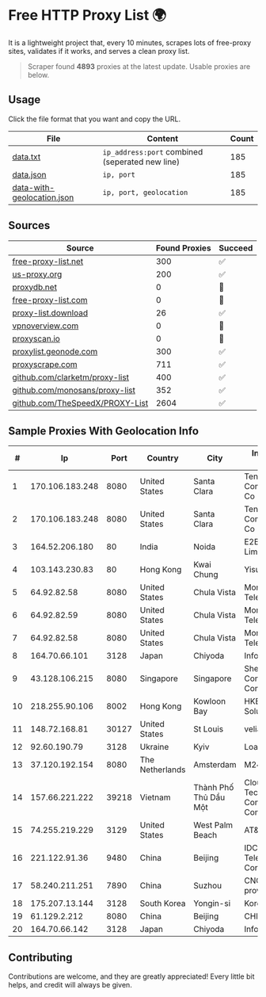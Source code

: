 
# Free HTTP Proxy List 🌍

It is a lightweight project that, every 10 minutes, scrapes lots of free-proxy sites, validates if it works, and serves a clean proxy list.


> Scraper found **4893** proxies at the latest update. Usable proxies are below.

## Usage

Click the file format that you want and copy the URL.


|File|Content|Count|
|----|-------|-----|
|[data.txt](https://raw.githubusercontent.com/themiralay/Proxy-List-World/master/data.txt)|`ip_address:port` combined (seperated new line)|185|
|[data.json](https://raw.githubusercontent.com/themiralay/Proxy-List-World/master/data.json)|`ip, port`|185|
|[data-with-geolocation.json](https://raw.githubusercontent.com/themiralay/Proxy-List-World/master/data-with-geolocation.json)|`ip, port, geolocation`|185|

## Sources

|Source|Found Proxies|Succeed|
|------|-------------|-------|
|[free-proxy-list.net](https://free-proxy-list.net)|300|✅|
|[us-proxy.org](https://www.us-proxy.org)|200|✅|
|[proxydb.net](http://proxydb.net)|0|🚫|
|[free-proxy-list.com](https://free-proxy-list.com/?page=&port=&type%5B%5D=http&type%5B%5D=https&up_time=0&search=Search)|0|🚫|
|[proxy-list.download](https://www.proxy-list.download/HTTP)|26|✅|
|[vpnoverview.com](https://vpnoverview.com/privacy/anonymous-browsing/free-proxy-servers)|0|🚫|
|[proxyscan.io](https://www.proxyscan.io)|0|🚫|
|[proxylist.geonode.com](https://proxylist.geonode.com/api/proxy-list?limit=300&page=1&sort_by=lastChecked&sort_type=desc&protocols=http,https)|300|✅|
|[proxyscrape.com](https://api.proxyscrape.com/v2/?request=displayproxies&protocol=http&timeout=10000&country=all&ssl=all&anonymity=all)|711|✅|
|[github.com/clarketm/proxy-list](https://raw.githubusercontent.com/clarketm/proxy-list/master/proxy-list-raw.txt)|400|✅|
|[github.com/monosans/proxy-list](https://raw.githubusercontent.com/monosans/proxy-list/main/proxies/http.txt)|352|✅|
|[github.com/TheSpeedX/PROXY-List](https://raw.githubusercontent.com/TheSpeedX/PROXY-List/master/http.txt)|2604|✅|


## Sample Proxies With Geolocation Info

|#|Ip|Port|Country|City|Internet Service Provider|
|-|--|----|-------|----|-------------------------|
|1|170.106.183.248|8080|United States|Santa Clara|Tencent Cloud Computing (Beijing) Co|
|2|170.106.183.248|8080|United States|Santa Clara|Tencent Cloud Computing (Beijing) Co|
|3|164.52.206.180|80|India|Noida|E2E Networks Limited|
|4|103.143.230.83|80|Hong Kong|Kwai Chung|Yisu Cloud LTD|
|5|64.92.82.58|8080|United States|Chula Vista|Momentum Telecom, Inc.|
|6|64.92.82.59|8080|United States|Chula Vista|Momentum Telecom, Inc.|
|7|64.92.82.58|8080|United States|Chula Vista|Momentum Telecom, Inc.|
|8|164.70.66.101|3128|Japan|Chiyoda|InfoSphere|
|9|43.128.106.215|8080|Singapore|Singapore|Shenzhen Tencent Computer Systems Company Limited|
|10|218.255.90.106|8002|Hong Kong|Kowloon Bay|HKBN Enterprise Solutions HK Limited|
|11|148.72.168.81|30127|United States|St Louis|velia.net|
|12|92.60.190.79|3128|Ukraine|Kyiv|Load.me sp. z o. o.|
|13|37.120.192.154|8080|The Netherlands|Amsterdam|M247 Europe SRL|
|14|157.66.221.222|39218|Vietnam|Thành Phố Thủ Dầu Một|Cloud Data Technology and Communication Company Limited|
|15|74.255.219.229|3129|United States|West Palm Beach|AT&T Corp.|
|16|221.122.91.36|9480|China|Beijing|IDC, China Telecommunications Corporation|
|17|58.240.211.251|7890|China|Suzhou|CNC Group Jiangsu province network|
|18|175.207.13.144|3128|South Korea|Yongin-si|Korea Telecom|
|19|61.129.2.212|8080|China|Beijing|CHINANET|
|20|164.70.66.142|3128|Japan|Chiyoda|InfoSphere|



## Contributing

Contributions are welcome, and they are greatly appreciated! Every
little bit helps, and credit will always be given.

